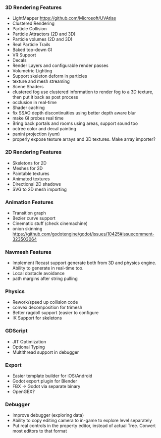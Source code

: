 

### 3D Rendering Features
* LightMapper	https://github.com/Microsoft/UVAtlas			
* Clustered Rendering				
* Particle Collision				
* Particle Attractors (2D and 3D)				
* Particle volumes (2D and 3D)				
* Real Particle Trails				
* Baked top-down GI				
* VR Support				
* Decals				
* Render Layers and configurable render passes				
* Volumetric Lighting				
* Support skeleton deform in particles				
* texture and mesh streaming				
* Scene Shaders
* clustered fog	use clustered information to render fog to a 3D texture, then put it back as post process			
* occlusion in real-time
* Shader caching				
* fix SSAO depth discontinuities using better depth aware blur				
* make GI probes real time				
* Bring back portals and rooms using areas, support sound too				
* octree color and decal painting				
* panini projection (yum)				
* properly expose texture arrays and 3D textures. Make array importer?				

### 2D Rendering Features
* Skeletons for 2D				
* Meshes for 2D				
* Paintable textures				
* Animated textures				
* Directional 2D shadows				
* SVG to 2D mesh importing				

### Animation	Features 
* Transition graph				
* Bezier curve support				
* Cinematic stuff (check cinemachine)				
* onion skinning	https://github.com/godotengine/godot/issues/10425#issuecomment-323503064			

### Navmesh Features
* Implement Recast support	generate both from 3D and physics engine. Ability to generate in real-time too.			
* Local obstacle avoidance				
* path margins after string pulling				

### Physics				
* Rework/speed up collision code				
* convex decomposition for trimesh				
* Better ragdoll support (easier to configure				
* IK Support for skeletons				

### GDScript				
* JIT Optimization				
* Optional Typing				
* Multithread support in debugger				
				
### Export				
* Easier template builder for iOS/Android				
* Godot export plugin for Blender				
* FBX -> Godot via separate binary				
* OpenGEX?

### Debugger				
* Improve debugger (exploring data)				
* Ability to copy editing camera to in-game to explore level separately
* Put real controls in the property editor, instead of actual Tree. Convert most editors to that format				

